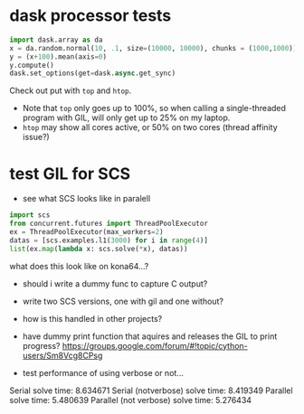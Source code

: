 # dask processor tests

```python
import dask.array as da
x = da.random.normal(10, .1, size=(10000, 10000), chunks = (1000,1000))
y = (x+100).mean(axis=0)
y.compute()
dask.set_options(get=dask.async.get_sync)
```

Check out put with `top` and `htop`.
- Note that `top` only goes up to 100%, so when calling
a single-threaded program with GIL, will only
get up to 25% on my laptop.
- `htop` may show all cores active, or 50% on two cores (thread affinity issue?)

# test GIL for SCS
- see what SCS looks like in paralell

```python
import scs
from concurrent.futures import ThreadPoolExecutor
ex = ThreadPoolExecutor(max_workers=2)
datas = [scs.examples.l1(3000) for i in range(4)]
list(ex.map(lambda x: scs.solve(*x), datas))
```

what does this look like on kona64...?

- should i write a dummy func to capture C output?
- write two SCS versions, one with gil and one without?
- how is this handled in other projects?

- have dummy print function that aquires and releases the GIL to print progress?
https://groups.google.com/forum/#!topic/cython-users/Sm8Vcg8CPsg

- test performance of using verbose or not...


Serial solve time: 8.634671
Serial (notverbose) solve time: 8.419349
Parallel solve time: 5.480639
Parallel (not verbose) solve time: 5.276434






